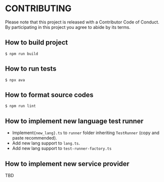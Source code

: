 # CONTRIBUTING

Please note that this project is released with a Contributor Code of Conduct. By participating in this project you agree to abide by its terms.

## How to build project

```
$ npm run build
```

## How to run tests

```
$ npx ava
```

## How to format source codes

```
$ npm run lint
```

## How to implement new language test runner

- Implement`{new_lang}.ts` to `runner` folder inheriting `TestRunner` (copy and paste recommended).
- Add new lang support to `lang.ts`.
- Add new lang support to `test-runner-factory.ts`

## How to implement new service provider

TBD
